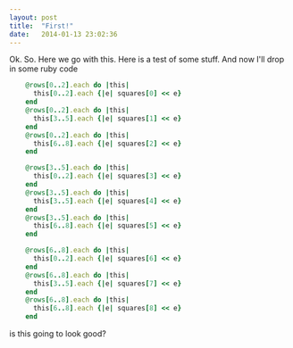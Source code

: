 ```yaml
---
layout: post
title:  "First!"
date:   2014-01-13 23:02:36
---
```


Ok. So. Here we go with this. Here is a test of some stuff. And now I'll drop in some ruby code 

```ruby
    @rows[0..2].each do |this|
      this[0..2].each {|e| squares[0] << e}
    end
    @rows[0..2].each do |this|
      this[3..5].each {|e| squares[1] << e}
    end
    @rows[0..2].each do |this|
      this[6..8].each {|e| squares[2] << e}
    end

    @rows[3..5].each do |this|
      this[0..2].each {|e| squares[3] << e}
    end
    @rows[3..5].each do |this|
      this[3..5].each {|e| squares[4] << e}
    end
    @rows[3..5].each do |this|
      this[6..8].each {|e| squares[5] << e}
    end

    @rows[6..8].each do |this|
      this[0..2].each {|e| squares[6] << e}
    end
    @rows[6..8].each do |this|
      this[3..5].each {|e| squares[7] << e}
    end
    @rows[6..8].each do |this|
      this[6..8].each {|e| squares[8] << e}
    end
```


is this going to look good? 

